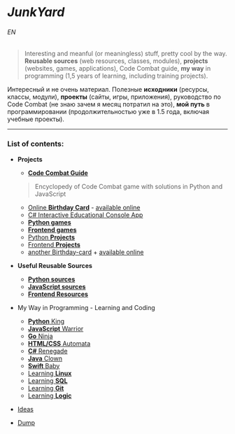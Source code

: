 # *JunkYard* 

###### EN

> Interesting and meanful (or meaningless) stuff, pretty cool by the way. **Reusable sources** (web resources, classes, modules), **projects** (websites, games, applications), Code Combat guide, **my way** in programming (1,5 years of learning, including training projects).


Интересный и не очень материал. Полезные **исходники** (ресурсы, классы, модули), **проекты** (сайты, игры, приложения), руководство по Code Combat (не знаю зачем я месяц потратил на это), **мой путь** в программировании (продолжительностью уже в 1.5 года, включая учебные проекты).

___

### List of contents:

* __Projects__
    + [__Code Combat Guide__](code_combat/)
	> Encyclopedy of Code Combat game with solutions in Python and JavaScript
    + [Online __Birthday Card__](bday/) - [available online](https://ripssr.github.io/hbk_n/)
    + [C# Interactive Educational Console App](csharp/csharpapp/)
    + [__Python games__](python/pygames/)
    + [__Frontend games__](javascript/jsgames/)
    + [Python __Projects__](python/pyprojects/)
    + [Frontend __Projects__](javascript/jsprojects/)
    + [another Birthday-card](javascript/birthday/) + [available online](https://ripssr.github.io/birthday/)

* __Useful Reusable Sources__
    + [__Python sources__](useful/python_funcs/)
    + [__JavaScript sources__](useful/jsFuncs/)
    + [__Frontend Resources__](useful/frontend_stuff/)

* My Way in Programming - Learning and Coding
    + [__Python__ King](python/pylearn/)
    + [__JavaScript__ Warrior](javascript/jslearn/)
    + [__Go__ Ninja](langs/golearn/)
    + [__HTML/CSS__ Automata](langs/frontendlearn/)
    + [__C#__ Renegade](csharp/csharplearn/)
    + [__Java__ Clown](langs/javalearn/)
    + [__Swift__ Baby](langs/swiftlearn/)
    + [Learning __Linux__](tools/linuxlearn/)
    + [Learning __SQL__](tools/sqllearn/)
    + [Learning __Git__](tools/gitlearn/)
    + [Learning __Logic__](tools/logiclearn/)

* [Ideas](useful/ideas/)
* [Dump](dumpyard/)
